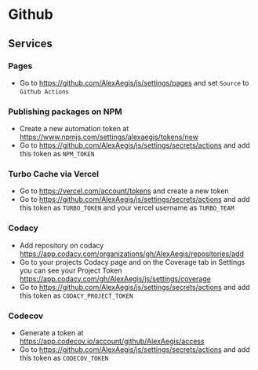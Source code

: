 # Github

## Services

### Pages

- Go to <https://github.com/AlexAegis/js/settings/pages> and set `Source` to
  `Github Actions`

### Publishing packages on NPM

- Create a new automation token at
  <https://www.npmjs.com/settings/alexaegis/tokens/new>
- Go to <https://github.com/AlexAegis/js/settings/secrets/actions> and add this
  token as `NPM_TOKEN`

### Turbo Cache via Vercel

- Go to <https://vercel.com/account/tokens> and create a new token
- Go to <https://github.com/AlexAegis/js/settings/secrets/actions> and add this
  token as `TURBO_TOKEN` and your vercel username as `TURBO_TEAM`

### Codacy

- Add repository on codacy
  <https://app.codacy.com/organizations/gh/AlexAegis/repositories/add>
- Go to your projects Codacy page and on the Coverage tab in Settings you can
  see your Project Token
  <https://app.codacy.com/gh/AlexAegis/js/settings/coverage>
- Go to <https://github.com/AlexAegis/js/settings/secrets/actions> and add this
  token as `CODACY_PROJECT_TOKEN`

### Codecov

- Generate a token at <https://app.codecov.io/account/github/AlexAegis/access>
- Go to <https://github.com/AlexAegis/js/settings/secrets/actions> and add this
  token as `CODECOV_TOKEN`
